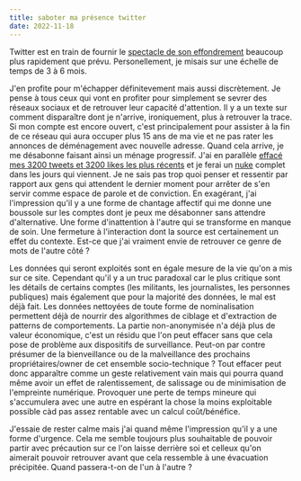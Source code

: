 ```yaml
---
title: saboter ma présence twitter
date: 2022-11-18
---
```


Twitter est en train de fournir le [spectacle de son effondrement][1] 
beaucoup plus rapidement que prévu.
Personellement, je misais sur une échelle de temps de 3 à 6 mois.

J'en profite pour m'échapper définitevement mais aussi discrètement.
Je pense à tous ceux qui vont en profiter pour simplement se sevrer des 
réseaux sociaux et de retrouver leur capacité d'attention.
Il y a un texte sur comment disparaître dont je n'arrive, ironiquement, 
plus à retrouver la trace.
Si mon compte est encore ouvert, c'est principalement pour assister à la 
fin de ce réseau qui aura occuper plus 15 ans de ma vie et ne pas rater 
les annonces de déménagement avec nouvelle adresse.
Quand cela arrive, je me désabonne faisant ainsi un ménage progressif.
J'ai en parallèle [effacé mes 3200 tweets et 3200 likes les plus 
récents][2] et je ferai un [nuke][3] complet dans les jours qui viennent.
Je ne sais pas trop quoi penser et ressentir par rapport aux gens qui 
attendent le dernier moment pour arrêter de s'en servir comme espace de 
parole et de conviction.
En exagérant, j'ai l'impression qu'il y a une forme de chantage affectif 
qui me donne une boussole sur les comptes dont je peux me désabonner 
sans attendre d'alternative.
Une forme d'inattention à l'autre qui se transforme en manque de soin.
Une fermeture à l'interaction dont la source est certainement un effet 
du contexte.
Est-ce que j'ai vraiment envie de retrouver ce genre de mots de l'autre 
côté ?

Les données qui seront exploités sont en égale mesure de la vie qu'on a 
mis sur ce site.
Cependant qu'il y a un truc paradoxal car le plus critique sont les 
détails de certains comptes (les militants, les journalistes, les 
personnes publiques) mais également que pour la majorité des données, le 
mal est déjà fait.
Les données nettoyées de toute forme de nominalisation permettent déjà 
de nourrir des algorithmes de ciblage et d'extraction de patterns de 
comportements.
La partie non-anonymisée n'a déjà plus de valeur économique, c'est un 
résidu que l'on peut effacer sans que cela pose de problème aux 
dispositifs de surveillance.
Peut-on par contre présumer de la bienveillance ou de la malveillance 
des prochains propriétaires/owner de cet ensemble socio-technique ?
Tout effacer peut donc apparaître comme un geste relativement vain mais 
qui pourra quand même avoir un effet de ralentissement, de salissage ou 
de minimisation de l'empreinte numérique.
Provoquer une perte de temps mineure qui s'accumulera avec une autre en 
espérant la chose la moins exploitable possible càd pas assez rentable 
avec un calcul coût/bénéfice.

J'essaie de rester calme mais j'ai quand même l'impression qu'il y a une 
forme d'urgence.
Cela me semble toujours plus souhaitable de pouvoir partir avec 
précaution sur ce l'on laisse derrière soi et celleux qu'on aimerait 
pouvoir retrouver avant que cela ressemble à une évacuation précipitée.
Quand passera-t-on de l'un à l'autre ?

[1]: https://twitterisgoinggreat.com/
[2]: https://tweetdelete.net/
[3]: https://github.com/Mayur57/twitter-nuke

